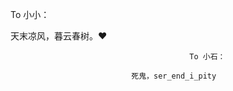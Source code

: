 To 小小： 

  天末凉风，暮云春树。❤
  
                                            To 小石：

                               死鬼，ser_end_i_pity
